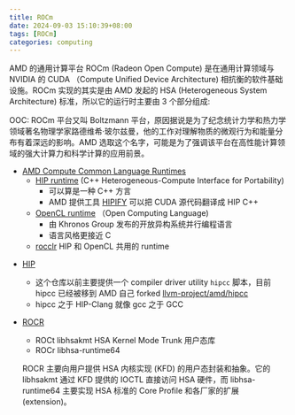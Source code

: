 ```yaml
---
title: ROCm
date: 2024-09-03 15:10:39+08:00
tags: [ROCm]
categories: computing
---
```


AMD 的通用计算平台 ROCm (Radeon Open Compute) 是在通用计算领域与 NVIDIA 的 CUDA （Compute Unified Device Architecture) 相抗衡的软件基础设施。ROCm 实现的其实是由 AMD 发起的 HSA (Heterogeneous System Architecture) 标准，所以它的运行时主要由 3 个部分组成:

OOC: ROCm 平台又叫 Boltzmann 平台，原因据说是为了纪念统计力学和热力学领域著名物理学家路德维希·玻尔兹曼，他的工作对理解物质的微观行为和能量分布有着深远的影响。AMD 选取这个名字，可能是为了强调该平台在高性能计算领域的强大计算力和科学计算的应用前景。

- [AMD Compute Common Language Runtimes](https://github.com/ROCm/clr)
    - [HIP runtime](https://github.com/ROCm/HIP) (C++ Heterogeneous-Compute Interface for Portability)
        - 可以算是一种 C++ 方言
        - AMD 提供工具 [HIPIFY](https://github.com/ROCm/HIPIFY) 可以把 CUDA 源代码翻译成 HIP C++
    - [OpenCL runtime](https://www.khronos.org/opencl/) （Open Computing Language)
        - 由 Khronos Group 发布的开放异构系统并行编程语言
        - 语言风格更接近 C
    - [rocclr](https://github.com/ROCm/clr/tree/amd-staging/rocclr) HIP 和 OpenCL 共用的 runtime

<!--more-->

- [HIP](https://github.com/ROCm/HIP)
    - 这个仓库以前主要提供一个 compiler driver utility `hipcc` 脚本，目前 hipcc 已经被移到 AMD 自己 forked [llvm-project/amd/hipcc](https://github.com/ROCm/llvm-project/tree/amd-staging/amd/hipcc)
    - hipcc 之于 HIP-Clang 就像 gcc 之于 GCC
- [ROCR](https://github.com/ROCm/ROCR-Runtime)
    - ROCt libhsakmt HSA Kernel Mode Trunk 用户态库
    - ROCr libhsa-runtime64 

  ROCR 主要向用户提供 HSA 内核实现 (KFD) 的用户态封装和抽象。它的 libhsakmt 通过 KFD 提供的 IOCTL 直接访问 HSA 硬件，而 libhsa-runtime64 主要实现 HSA 标准的 Core Profile 和各厂家的扩展 (extension)。
